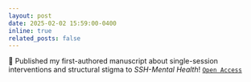 ```yaml
---
layout: post
date: 2025-02-02 15:59:00-0400
inline: true
related_posts: false
---
```


:raised_hands: Published my first-authored manuscript about single-session interventions and structural stigma to *SSH-Mental Health*! [`Open Access`](https://doi.org/10.1016/j.ssmmh.2025.100409)
